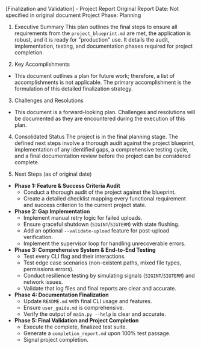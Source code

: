 [Finalization and Validation] - Project Report
Original Report Date: Not specified in original document
Project Phase: Planning

1. Executive Summary
This plan outlines the final steps to ensure all requirements from the `project_blueprint.md` are met, the application is robust, and it is ready for "production" use. It details the audit, implementation, testing, and documentation phases required for project completion.

2. Key Accomplishments
*   This document outlines a plan for future work; therefore, a list of accomplishments is not applicable. The primary accomplishment is the formulation of this detailed finalization strategy.

3. Challenges and Resolutions
*   This document is a forward-looking plan. Challenges and resolutions will be documented as they are encountered during the execution of this plan.

4. Consolidated Status
The project is in the final planning stage. The defined next steps involve a thorough audit against the project blueprint, implementation of any identified gaps, a comprehensive testing cycle, and a final documentation review before the project can be considered complete.

5. Next Steps (as of original date)
*   **Phase 1: Feature & Success Criteria Audit**
    *   Conduct a thorough audit of the project against the blueprint.
    *   Create a detailed checklist mapping every functional requirement and success criterion to the current project state.
*   **Phase 2: Gap Implementation**
    *   Implement manual retry logic for failed uploads.
    *   Ensure graceful shutdown (`SIGINT`/`SIGTERM`) with state flushing.
    *   Add an optional `--validate-upload` feature for post-upload verification.
    *   Implement the supervisor loop for handling unrecoverable errors.
*   **Phase 3: Comprehensive System & End-to-End Testing**
    *   Test every CLI flag and their interactions.
    *   Test edge case scenarios (non-existent paths, mixed file types, permissions errors).
    *   Conduct resilience testing by simulating signals (`SIGINT`/`SIGTERM`) and network issues.
    *   Validate that log files and final reports are clear and accurate.
*   **Phase 4: Documentation Finalization**
    *   Update `README.md` with final CLI usage and features.
    *   Ensure `user_guide.md` is comprehensive.
    *   Verify the output of `main.py --help` is clear and accurate.
*   **Phase 5: Final Validation and Project Completion**
    *   Execute the complete, finalized test suite.
    *   Generate a `completion_report.md` upon 100% test passage.
    *   Signal project completion.